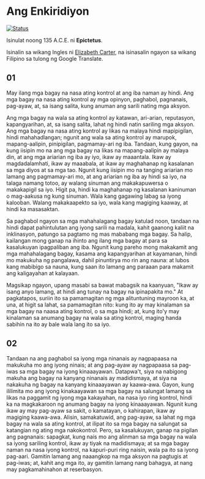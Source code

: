 # Ang Enkiridiyon

[![Status][status-image]][status-url]

[status-image]: https://img.shields.io/badge/translated_sections-2_of_52-blue.svg
[status-url]: https://njncalub.github.io/enkiridiyon

Isinulat noong 135 A.C.E. ni **Epictetus**.

Isinalin sa wikang Ingles ni [Elizabeth Carter](http://classics.mit.edu/Epictetus/epicench.html),
na isinasalin ngayon sa wikang Filipino sa tulong ng Google Translate.

## 01

May ilang mga bagay na nasa ating kontrol at ang iba naman ay hindi.
Ang mga bagay na nasa ating kontrol ay mga opinyon, paghabol, pagnanais, pag-ayaw, at, sa isang salita, kung anuman ang sarili nating mga aksyon.

Ang mga bagay na wala sa ating kontrol ay katawan, ari-arian, reputasyon, kapangyarihan, at, sa isang salita, lahat ng hindi natin sariling mga aksyon.
Ang mga bagay na nasa ating kontrol ay likas na malaya hindi mapipigilan, hindi mahahadlangan; ngunit ang wala sa ating kontrol ay marupok, mapang-aalipin, pinipigilan, pagmamay-ari ng iba.
Tandaan, kung gayon, na kung iisipin mo na ang mga bagay na likas na mapang-aalipin ay malaya din, at ang mga ariarian ng iba ay iyo, ikaw ay maaantala.
Ikaw ay magdadalamhati, ikaw ay maaabala, at ikaw ay maghahanap ng kasalanan sa mga diyos at sa mga tao.
Ngunit kung iisipin mo na tanging ariarian mo lamang ang pagmamay-ari mo, at ang ariarian ng iba ay hindi sa iyo, na talaga namang totoo, ay walang sinuman ang makakapuwersa o makakapigil sa iyo.
Higit pa, hindi ka maghahanap ng kasalanan kaninuman o mag-aakusa ng kung sinuman.
Wala kang gagawing labag sa iyong kalooban.
Walang makakaapekto sa iyo, wala kang magiging kaaway, at hindi ka masasaktan.

Sa paghabol ngayon sa mga mahahalagang bagay katulad noon, tandaan na hindi dapat pahintulutan ang iyong sarili na madala, kahit gaanong kaliit na inklinasyon, patungo sa pagtamo ng mas mababang mga bagay.
Sa halip, kailangan mong ganap na ihinto ang ilang mga bagay at para sa kasalukuyan ipagpaliban ang iba.
Ngunit kung pareho mong makakamit ang mga mahahalagang bagay, kasama ang kapangyarihan at kayamanan, hindi mo makukuha ng pangalawa, dahil pinuntirya mo rin ang nauna: at lubos kang mabibigo sa nauna, kung saan ito lamang ang paraaan para makamit ang kaligayahan at kalayaan.

Magsikap ngayon, upang masabi sa bawat mabagsik na kaanyuan, "Ikaw ay isang anyo lamang, at hindi ang tunay na bagay na ipinapakita mo."
At pagkatapos, suriin ito sa pamamagitan ng mga alituntuning mayroon ka, at una, at higit sa lahat, sa pamamagitan nito: kung ito ay may kinalaman sa mga bagay na naasa ating kontrol, o sa mga hindi; at, kung ito'y may kinalaman sa anumang bagay na wala sa ating kontrol, maging handa sabihin na ito ay bale wala lang ito sa iyo.

## 02

Tandaan na ang paghabol sa iyong mga ninanais ay nagpapaasa na makukuha mo ang iyong ninais; at ang pag-ayaw ay nagpapaasa sa pag-iwas sa mga bagay na iyong kinaaayawan.
Datapwa't, siya na nabigong makuha ang bagay na kanyang ninanais ay madidismaya, at siya na nakakuha ng bagay na kanyang kinaaayawan ay kaawa-awa.
Gayon, kung ililimita mo ang iyong kinakaayawan sa mga bagay na salungat lamang sa likas na paggamit ng iyong mga kakayahan, na nasa iyo ring kontrol, hindi ka na magkakaroon ng anumang bagay na iyong kinaaayawan.
Ngunit kung ikaw ay may pag-ayaw sa sakit, o kamatayan, o kahirapan, ikaw ay magiging kaawa-awa.
Alisin, samakatuwid, ang pag-ayaw, sa lahat ng mga bagay na wala sa ating kontrol, at ilipat ito sa mga bagay na salungat sa katangian ng ating mga nakokontrol.
Pero, sa kasalukuyan, ganap na pigilan ang pagnanais: sapagkat, kung nais mo ang alinman sa mga bagay na wala sa iyong sariling kontrol, ikaw ay tiyak na madidismaya; at sa mga bagay naman na nasa iyong kontrol, na kapuri-puri ring naisin, wala pa ito sa iyong pag-aari.
Gamitin lamang ang naaangkop na mga aksyon na pagtugis at pag-iwas; at, kahit ang mga ito, ay gamitin lamang nang bahagya, at nang may pagkamahinahon at reserbasyon.

<!--

3. Sa pagsasaalang-alang sa anumang mga bagay na nagbibigay sa iyo ng galak, ay kapaki-pakinabang, o malalim na mahal, tandaan na sabihin sa iyong sarili kung ano ang pangkalahatang likas na katangian nila, simula sa pinaka hindi gaanong mahalaga bagay. Kung, halimbawa, mahilig ka sa isang tukoy na tasang karamik, paalalahanan ang iyong sarili na lamang ang mga ceramic tasa sa pangkalahatan kung saan ikaw ay mahilig. Pagkatapos, kung masira ito, hindi ka maaabala. Kung hinagkan mo ang iyong anak, o ang iyong asawa, sabihin mong halikan mo lamang ang mga bagay na tao, at sa gayon ay hindi ka maaabala kung alin man sa kanila ay namatay.

4. Kapag nagpapatuloy ka sa anumang pagkilos, paalalahanan ang iyong sarili kung ano ang likas na pagkilos. Kung ikaw ay maligo, isipin ang mga bagay na kadalasang nangyayari sa paliguan: ang ilang mga tao ay sumisid sa tubig, ilang itulak, ilang ginagamit ang mapang-abusong wika, at iba pa ang nakawin. Kaya mas ligtas kang pumunta tungkol sa pagkilos na ito kung sasabihin mo sa iyong sarili, "Ako ngayon ay maligo, at panatilihin ang aking sariling isip sa isang estado na naaayon sa likas na katangian." At sa parehong paraan tungkol sa bawat iba pang pagkilos. Para sa ganito, kung may anumang hadlang na lumulubog sa paliligo, handa mo itong sabihing, "Hindi lamang upang maligo na nais ko, kundi upang panatilihin ang aking isipan sa isang kalagayan na naaayon sa kalikasan at hindi ko ito itatabi kung ako ay bothered sa mga bagay na mangyayari.

5. Ang mga lalaki ay nababagabag, hindi sa pamamagitan ng mga bagay, kundi sa pamamagitan ng mga alituntunin at mga pakahulugan na kanilang binubuo tungkol sa mga bagay. Ang kamatayan, halimbawa, ay hindi kahila-hilakbot, kung kaya't ito ay lumitaw kaya kay Socrates. Ngunit ang malaking takot ay binubuo sa aming paniwala ng kamatayan na ito ay kahila-hilakbot. Kung kaya't kami ay nahahadlangan, o nabalisa, o nagdalamhati, huwag nating ipagtutungkol ito sa iba, kundi sa ating sarili; iyon ay, sa ating sariling mga prinsipyo. Ang isang hindi pinatibay na tao ay maglalagay ng kasalanan ng kanyang sariling masamang kalagayan sa iba. Ang isang taong nagsisimula lamang ng pagtuturo ay maglalagay ng kasalanan sa kanyang sarili. Ang ilan na ganap na tinagubilinan ay hindi sisihin sa iba o sa kanyang sarili.

6. Huwag maging prideful sa anumang kahusayan na hindi ang iyong sarili. Kung ang isang kabayo ay dapat maging prideful at sabihin, "Ako ay guwapo," ito ay magiging suporta. Ngunit kapag ikaw ay mapagmataas, at sasabihin, "Mayroon akong guwapong kabayo," alam mo na ipinagmamalaki mo kung ano ang, sa katunayan, ang kabutihan lamang ng kabayo. Ano, kung gayon, ang iyong sarili? Tanging ang iyong reaksyon sa mga appearances ng mga bagay. Kaya, kapag kumilos ka ayon sa likas na katangian bilang reaksyon sa kung paano lumilitaw ang mga bagay, ikaw ay mapagmataas ng dahilan; sapagkat ikaw ay magmamataas sa kabutihan ng iyong sarili.

7. Isaalang-alang kung kailan, sa isang paglalayag, ang iyong barko ay naka-angkla; kung pupunta ka sa baybayin upang makakuha ng tubig maaari mong kasama ang paraan ng libangin ang iyong sarili sa pagpili ng isang molusko, o isang sibuyas. Gayunpaman, ang iyong mga saloobin at patuloy na pansin ay dapat na baluktot patungo sa barko, naghihintay na tumawag sa kapitan; kailangan mong agad na iwanan ang lahat ng mga bagay na ito, kung hindi man ay itatapon ka sa barko, itali ang leeg at mga paa tulad ng isang tupa. Kaya sa buhay. Kung, sa halip ng isang sibuyas o isang molusko, bibigyan ka ng isang asawa o anak, iyon ay mabuti. Ngunit kung ang tawag ng kapitan, dapat kang tumakbo sa barko, iniiwan ang mga ito, at walang isa sa kanila. Datapuwa't kung ikaw ay matanda na, huwag kang lumayo sa daong: baka, pagka ikaw ay tinawag, ay hindi ka makagagaling.

8. Huwag ipagtanggol ang mga bagay na mangyayari hangga't gusto mo, ngunit nais na mangyari ang mga ito habang nangyayari ang mga ito, at magpapatuloy ka.

9. Ang sakit ay isang hadlang sa katawan, ngunit hindi sa iyong kakayahang pumili, maliban na ang iyong pinili. Pagkahilo ay isang hadlang sa binti, ngunit hindi sa iyong kakayahang pumili. Sabihin ito sa iyong sarili tungkol sa lahat ng mangyayari, pagkatapos ay makikita mo ang mga naturang mga hadlang bilang mga hindrances sa ibang bagay, ngunit hindi sa iyong sarili.

10. Sa bawat aksidente, itanong sa iyong sarili kung anong mga kakayahan ang mayroon ka para sa wastong paggamit nito. Kung nakikita mo ang isang kaakit-akit na tao, makikita mo na ang pagpipigil sa sarili ay ang kakayahang mayroon ka laban sa iyong pagnanais. Kung ikaw ay nasa sakit, makikita mo ang lakas ng loob. Kung marinig mo ang hindi kanais-nais na wika, makakatagpo ka ng pasensya. At samakatuwid, hinihiling ka, ang mga pagpapakita ng mga bagay ay hindi ka lalakas kasama nila.

11. Huwag kailanman sabihin ng anumang bagay, "Nawala ko ito"; ngunit, "ibinalik ko ito." Patay ba ang iyong anak? Ito ay ibinalik. Patay ba ang iyong asawa? Siya ay bumalik. Kinuha ba ang iyong ari-arian? Buweno, at hindi ba naman nagbalik iyon? "Ngunit siya na kinuha ito ay isang masamang tao." Ano ang pagkakaiba sa iyo kung sino ang nagtatalaga upang ibalik ito? Habang ibinigay niya ito sa iyo upang magmay-ari, alagaan mo ito; ngunit huwag tingnan ito bilang iyong sarili, tulad ng mga traveller tingnan ang isang hotel.

12. Kung nais mong pagbutihin, tanggihan ang mga pangangatwiran gaya ng mga ito: "Kung pinababayaan ko ang aking mga gawain, wala akong kita, kung hindi ko itatama ang aking lingkod, siya ay magiging masama." Para sa mas mahusay na mamatay sa kagutuman, exempt mula sa kalungkutan at takot, kaysa sa mabuhay sa kasaganaan sa pagtatanggol; at ito ay mas mabuti ang iyong lingkod ay dapat na masama, kaysa sa iyo malungkot.

Magsimula ka nga sa mga maliit na bagay. Ay isang maliit na langis bubo? Isang maliit na alak na ninakaw? Sabihin mo sa iyong sarili, "Ito ang presyo na binabayaran para sa kahinahunan, para sa katahimikan, at walang anumang bagay para sa wala." Kapag tinawagan mo ang iyong lingkod, posible na hindi siya makarating; o, kung ginagawa niya, hindi niya maaaring gawin ang gusto mo. Ngunit siya ay hindi sa anumang paraan na ang kahalagahan ay dapat na nasa kanyang kapangyarihan upang bigyan ka ng anumang kaguluhan.

13. Kung nais mong mapabuti, maging nilalaman na maisip hangal at bobo tungkol sa mga panlabas na bagay. Huwag ninyong maisip na malaman ang anumang bagay; at kahit na mukhang ikaw ay mahalaga sa iba, huwag kang magtiwala. Para sa, ito ay mahirap na parehong panatilihin ang iyong mga guro ng pagpili sa isang estado na sumasangayon sa kalikasan, at sa parehong oras na makakuha ng panlabas na mga bagay. Ngunit habang ikaw ay maingat tungkol sa isa, kailangan mo ng pangangailangan huwag pansinin ang iba.

14. Kung nais mo ang iyong mga anak, at ang iyong asawa, at ang iyong mga kaibigan upang mabuhay magpakailanman, ikaw ay hangal; para sa nais mong kontrolin ang mga bagay na hindi mo magagawa, nais mo para sa mga bagay na pag-aari ng iba na maging iyong sarili. Kung gayon, kung nais mo ang iyong lingkod na maging walang kasalanan, ikaw ay isang tanga; para sa gusto mong bisyo ay hindi maging bisyo, "ngunit iba pa Ngunit kung nais mong magkaroon ng iyong mga pagnanais undisappointed, ito ay sa iyong sariling kontrol. Exercise, samakatuwid, kung ano ang sa iyong kontrol Siya ay ang master ng bawat iba pang mga tao sino ang maaaring magbigay o mag-alis ng kahit anong nais ng tao na magkaroon o maiwasan. Kung sinuman, kung gayon, ay magiging malaya, hayaan siyang hilingin, huwag hayaang mawalan siya, na nakasalalay sa ibang tao na dapat niyang maging isang alipin.

15. Tandaan na dapat kang kumilos sa buhay tulad ng isang party na hapunan. Mayroon bang anumang bagay na dinala sa iyo? Ilabas ang iyong kamay at dalhin ang iyong bahagi sa pagmo-moderate. Naipasa mo ba ito? Huwag itong pigilan. Hindi pa ba dumating? Huwag iwaksi ang iyong pagnanais patungo dito, ngunit maghintay hanggang sa umabot ka sa iyo. Gawin ito tungkol sa mga bata, sa isang asawa, sa mga pampublikong poste, sa mga kayamanan, at sa huli ay magiging karapat-dapat ka sa mga kapistahan ng mga diyos. At kung hindi mo maisagawa ang mga bagay na inilagay sa harap mo, ngunit maaari mo pa ring tanggihan ang mga ito, hindi ka lamang maging kasosyo sa mga kapistahan ng mga diyos, kundi pati na rin ng kanilang imperyo. Sapagkat, sa paggawa nito, si Diogenes, Heraclitus at iba pa na katulad nila, ay nararapat na naging, at tinawag, banal.

16. Kapag nakita mo ang sinuman na umiiyak dahil sa kalungkutan dahil ang kanyang anak ay nawala sa ibang bansa, o namatay, o dahil siya ay nagdusa sa kanyang mga gawain, mag-ingat na ang hitsura ay hindi maaaring maligaw sa iyo. Sa halip, makilala mo sa loob ng iyong sariling isip, at maging handa na sabihing, "Hindi aksidente na nakakaapekto sa taong ito, dahil hindi ito nakapagpapagalit sa ibang tao, ito ang paghatol na ginagawa niya tungkol dito." Bilang malayo sa mga salita pumunta, gayunpaman, hindi bawasan ang iyong sarili sa kanyang antas, at tiyak na hindi moan sa kanya. Huwag maniwala sa loob.

17. Alalahanin na ikaw ay isang artista sa isang drama, ng isang uri tulad ng may-akda pleases upang gawin ito. Kung maikli, ng isang maikling; kung mahaba, ng isang mahaba. Kung ang kanyang kasiyahan ay dapat mong kumilos ang isang mahinang tao, isang lumpo, isang gobernador, o isang pribadong tao, tiyakin na likas mo itong kumilos. Para sa mga ito ay ang iyong negosyo, upang kumilos nang maayos ang character na itinalaga sa iyo; upang piliin ito ay isa pa.

18. Kapag ang isang uwak ay nanghihina sa pag-uusap, huwag mong pabayaan na ang hitsura ay magmadali sa iyo, ngunit agad na gawin ang pagkakaiba sa iyong sarili, at sabihing, "Wala sa mga bagay na ito ang inihula sa akin, kundi sa aking katawan, o ari-arian, o reputasyon, o mga anak, o asawa Ngunit sa akin ang lahat ng mga alaala ay masuwerteng, kung gagawin ko. Para sa alinman sa mga bagay na ito ang mangyayari, sa aking kontrol upang makakuha ng kalamangan mula dito.

19. Maaaring hindi ka matatalo, kung hindi ka lumalaban sa kung saan ito ay wala sa iyong sariling kontrol upang mapagtagumpayan. Kung gayon, kung nakikita mo ang sinumang may karangalan sa mga parangal, o kapangyarihan, o sa mataas na pagpapahalaga sa anumang ibang account, mag-ingat na huwag magmadali sa hitsura, at ipahayag sa kanya na masaya; para sa, kung ang kakanyahan ng mabuti ay binubuo sa mga bagay sa ating sariling kontrol, walang puwang para sa inggit o pagtulad. Ngunit, para sa iyong bahagi, ayaw mong maging isang pangkalahatang, o isang senador, o isang konsul, kundi maging libre; at ang tanging paraan upang ito ay pag-urong ng mga bagay na hindi sa ating sariling kontrol.

20. Tandaan, na hindi siya na nagbibigay ng masamang wika o isang insulto na pumutok, ngunit ang prinsipyo na kumakatawan sa mga bagay na ito na nakakasira. Kapag, samakatuwid, sinuman ang nagpopromesisyon sa iyo, tiyakin na ito ang iyong sariling opinyon na nagpopromesisyon sa iyo. Subukan, samakatuwid, sa unang lugar, huwag magmadali sa hitsura. Para sa kung minsan kang makakuha ng oras at pahinga, mas madali mong i-utos ang iyong sarili.

21. Hayaan ang kamatayan at pagpapatapon, at lahat ng iba pang mga bagay na mukhang kahila-hilakbot araw-araw bago ang iyong mga mata, ngunit higit sa lahat kamatayan, at panalo ka hindi kailanman entertain anumang abject na pag-iisip, o masyadong masigasig magnanakaw anumang.

22. Kung mayroon kang isang maalab na pagnanais na makamit ang pilosopiya, ihanda ang iyong sarili mula sa pinakauna upang mahawahan, upang mapigilan ng maraming tao, upang marinig ang sinasabi nila, "Siya ay ibinalik sa amin ng isang pilosopo nang sabay-sabay," at "Saan nagmumula ito?" Ngayon, para sa iyong bahagi, walang katotohanang totoo; ngunit panatilihing matatag sa mga bagay na lalong pinakamainam sa iyo bilang isa na itinalaga ng Diyos sa istasyong ito. Para tandaan na, kung susundin mo ang puntong iyon, ang mga taong iyon na sa umpisa ay pighatiin ka. Ngunit kung ikaw ay nasakop sa kanila, magkakaroon ka ng double ridicule.

23. Kung sakaling mangyari ang iyong pansin sa mga panlabas, upang nais na kalugdan ang sinuman, tiyakin na iyong wasak ang iyong pamamaraan ng buhay. Magkaroon ng kasiyahan, kung gayon, sa lahat ng bagay sa pagiging isang pilosopo; at, kung nais mong pag-isipan ng gayon din ng sinuman, lumitaw ito sa iyong sarili, at ito ay sapat na sa iyo.

24. Huwag pahintulutan ang mga pagsasaalang-alang tulad ng mga pagkabalisa sa iyo. "Mabubuhay ako sa kahihiyan, at walang sinuman sa kahit saan." Sapagkat, kung ang kasiraang-puri ay isang kasamaan, hindi ka na makikilahok sa anumang kasamaan sa pamamagitan ng iba pang paraan, kaysa sa nakikibahagi sa anumang bagay na base. Mayroon bang anumang negosyo sa iyo, pagkatapos, upang makakuha ng kapangyarihan, o upang maipasok sa isang libangan? Walang kinalaman. Kung gayon, kung gayon, kung gayon, ito ba ay isang kasiraang-puri? At gaano totoo na wala kang kahit saan saan man, kapag nararapat kang maging isang tao sa mga bagay na iyon lamang na sa iyong sariling kontrol, kung saan ikaw ay maaaring sa pinakadakilang resulta? "Ngunit ang mga kaibigan ko ay walang tulong." - Ano ang ibig mong sabihin sa walang tulong? Hindi sila magkakaroon ng pera mula sa iyo, ni hindi mo gagawin silang Romanong mamamayan. Sino ang nagsabi sa iyo, na ang mga ito ay kabilang sa mga bagay sa aming sariling kontrol, at hindi ang kapakanan ng iba? At sino ang maaaring magbigay sa iba ng mga bagay na wala siyang sarili? "Buweno, ngunit kunin ang mga ito, kung gayon, baka magkaroon din kami ng bahagi." Kung maaari kong makuha ang mga ito sa pagpapanatili ng aking sariling karangalan at katapatan at kadakilaan ng pag-iisip, ipakita sa akin ang paraan at kukunin ko ang mga ito; ngunit kung hinihiling mo sa akin na mawala ang sarili kong tamang kalagayan upang matamo mo ang hindi mabuti, isipin kung gaano ka katawa at hangal. Bukod, kung saan mas gusto mo, isang kabuuan ng pera, o isang kaibigan ng katapatan at karangalan? Sa halip ay tulungan mo ako, kung gayon, upang makamit ang salitang ito kaysa mag-utos sa akin na gawin ang mga bagay na maaari kong mawala. Buweno, ngunit ang aking bansa, sinasabi mo, hangga't depende sa akin, ay walang tulong. Narito muli, anong tulong ang ibig mo bang sabihin? "Hindi magkakaroon ng porticoes o paliguan ng iyong pagbibigay." At ano ang kahulugan nito? Bakit, hindi rin ito ibinibigay ng smith sa sapatos, o isang sapatero na may mga armas. Ito ay sapat na kung ang lahat ay ganap na gumaganap ng kanyang sariling tamang negosyo. At kailangan mo bang bigyan ito ng isa pang mamamayan ng karangalan at katapatan, hindi ba siya ay magagamit dito? Oo. Samakatuwid hindi rin ikaw ay walang kabuluhan dito. "Anong lugar, kung gayon, sasabihin mo, gagawin ko ba ang estado?" Anuman ang maaari mong hawakan sa pagpapanatili ng iyong katapatan at karangalan. Ngunit kung, sa pamamagitan ng paghahangad na maging kapaki-pakinabang sa iyon, nawalan ka ng mga ito, kung anong paggamit mo sa iyong bansa kung ikaw ay naging walang pananampalataya at walang kahihiyan.

25. Mayroon bang mas gusto sa harap mo sa isang entertainment, o sa isang papuri, o sa pag-admit sa isang konsultasyon? Kung ang mga bagay na ito ay mabuti, dapat mong natutuwa na siya ay nakuha nila; at kung ang mga ito ay masama, huwag maging grieved na hindi mo nakuha ang mga ito. At tandaan na hindi mo magagawa, nang hindi ginagamit ang parehong paraan [na ginagawa ng iba] upang makakuha ng mga bagay na hindi sa aming sariling kontrol, inaasahan na maging karapat-dapat sa isang katumbas na bahagi ng mga ito. Para sa kung paano siya na hindi madalas ang pinto ng anumang mahusay na tao, hindi dumalo sa kanya, hindi papuri sa kanya, magkaroon ng pantay na ibahagi sa kanya na ginagawa? Kung gayon, hindi ka makatarungan, at hindi nasisiyahan, kung ayaw mong bayaran ang presyo para sa kung saan ibinebenta ang mga bagay na ito, at hindi na sila magawa. Para sa kung magkano ang ibinebenta ng litsugas? Halimbawa, limampung sentimo. Kung ang isa naman, kung gayon, ay nagbabayad ng limampung sentimo, tumatagal ng litsugas, at hindi mo binabayaran ito, kung wala ang mga ito, huwag isipin na siya ay nagkaroon ng anumang kalamangan sa iyo. Para sa bilang siya ay may litsugas, kaya mayroon kang ang limampung sentimo na hindi mo ibinigay. Kaya, sa kasalukuyang kaso, hindi ka inanyayahan sa libangan ng gayong tao, sapagkat hindi mo binayaran sa kanya ang presyo kung saan ibinebenta ang isang hapunan. Ito ay ibinebenta para sa papuri; ito ay ibinebenta para sa pagdalo. Bigyan mo siya ng halaga, kung ito ay para sa iyong kalamangan. Ngunit kung nais mo, sa parehong oras, hindi magbabayad ng isa at tumanggap pa ng iba, hindi ka nasisiyahan, at isang bloke. Wala ka bang wala, sa halip, sa hapunan? Oo, sa katunayan, mayroon kang: hindi pagpuri sa kanya, na hindi mo nais na purihin; ang hindi pagdadala sa kanyang pag-uugali sa pagpasok.

26. Ang kalooban ng kalikasan ay maaaring natutunan mula sa mga bagay na hindi natin nalalaman mula sa bawat isa. Halimbawa, kapag ang batang lalaki ng aming kapitbahay ay pumutol ng isang tasa, o katulad, handa na nating sabihin na, "Ang mga bagay na ito ay mangyayari." Kung gayon, siguraduhin na kapag ang iyong sariling tasa ay nabagsak din, dapat na maapektuhan ka tulad ng kung ang tasa ng iba ay nasira. Ilapat ito sa katulad na paraan sa mas higit na mga bagay. Ang anak ba o asawa ng isa pang patay? Walang sinuman na hindi sasabihin, "Ito ay isang aksidente ng tao." ngunit kung ang sariling anak ng sinuman ang mangyayari sa mamatay, sa kasalukuyan ay, "Alas ko kung gaano ako kahirap!" Ngunit dapat itong alalahanin kung paano tayo apektado sa pakikinig sa parehong bagay tungkol sa iba.

27. Bilang isang marka ay hindi naitakda alang-alang sa nawawalang ang layunin, kaya hindi rin ang kalikasan ng kasamaan ay umiiral sa mundo.

28. Kung ang isang tao ay nagbigay ng iyong katawan sa sinumang estranghero na nakilala niya sa kanyang paraan, tiyak kang magalit. At hindi mo ba nararamdaman ang kahihiyan sa paghahatid ng iyong sariling pag-iisip na nalilito at maimpluwensiyahan ng sinuman na nangyayari sa pag-atake sa salita mo?

29. Sa bawat pag-iisip ay isaalang-alang kung ano ang nangunguna at sumusunod, at pagkatapos ay isasagawa ito. Kung hindi ka magsisimula sa espiritu; ngunit hindi mo naisip ang mga kahihinatnan, kapag ang ilan sa mga ito ay lilitaw na ikaw ay hihinto sa kahihiyan. "Gusto ko mapaglabanan ang mga laro sa Olympic." Ngunit isaalang-alang kung ano ang nauna at sumusunod, at pagkatapos, kung ito ay para sa iyong kalamangan, makisali sa kapakanan. Dapat kang sumunod sa mga patakaran, magpasakop sa isang pagkain, pigilin ang mga masarap na pagkain; ehersisyo ang iyong katawan, kung pinili mo ito o hindi, sa isang nakasaad na oras, sa init at lamig; hindi ka dapat uminom ng malamig na tubig, o kung minsan ay kahit na alak. Sa isang salita, dapat mong bigyan ang iyong sarili hanggang sa iyong master, tulad ng sa isang manggagamot. Pagkatapos, sa labanan, maaari kang itapon sa isang kanal, mapawalang-bisa ang iyong bisig, ibaling ang iyong bukung-bukong, lunukin ang alikabok, paluin, at, pagkatapos, mawawala ang tagumpay. Kapag nirepaso mo ang lahat ng ito, kung ang iyong pagkahilig ay humahawak pa, pagkatapos ay pumunta sa digmaan. Kung hindi man, pansinin mo ang gagawin mo tulad ng mga bata na kung minsan ay naglalaro tulad ng mga wrestler, kung minsan ay mga gladiator, kung minsan ay pumutok ng trumpeta, at kung minsan ay nagaganap ang isang trahedya nang nakita at hinahangaan nila ang mga palabas na ito. Kung gayon ikaw din ay magiging isang mambubuno, sa isa pang isang manlalaban, ngayon isang pilosopo, pagkatapos ay isang mananalumpati; ngunit sa iyong buong kaluluwa, walang anuman. Tulad ng isang unggoy, ginagaya mo ang lahat ng iyong nakikita, at isang bagay pagkatapos ng isa pang ay sigurado na pakialam sa iyo, ngunit wala sa pabor kapag ito ay naging pamilyar. Sapagkat hindi ka pa kailanman nakapasok sa kahit anong bagay, o pagkatapos na makita ang buong bagay sa lahat ng panig, o gumawa ng anumang pag-aaral sa ito, ngunit may mahinahon, at may malamig na pagkahilig. Ganito ang ilan, nang nakakita sila ng isang pilosopo at narinig ang isang taong nagsasalita tulad ng Eufrates (bagaman, sa katunayan, sino ang maaaring magsalita tulad niya?), Mayroon ding isip na mga pilosopo din. Isaalang-alang muna, tao, kung ano ang bagay, at kung ano ang maaaring makaya mo. Kung gusto mong maging isang mambubuno, isaalang-alang ang iyong mga balikat, iyong likod, iyong mga hita; para sa iba't ibang mga tao ay ginawa para sa iba't ibang mga bagay. Sa palagay mo ba ay maaari mong kumilos ang iyong ginagawa, at maging isang pilosopo? Na maaari mong kumain at uminom, at maging galit at hindi nasisiyahan gaya ka ngayon? Dapat kang manood, dapat kang magtrabaho, dapat kang makakuha ng mas mahusay na ng ilang mga gana, dapat na umalis sa iyong kakilala, ay hinamak ng iyong lingkod, pagtawanan ng mga nakikita mo; lumalayo mas masama kaysa iba sa lahat ng bagay, sa magistracies, sa honors, sa mga korte ng judicature. Kapag isinasaalang-alang mo ang lahat ng mga bagay na ito, lumapit, kung gusto mo; kung, sa pamamagitan ng paghiwalay sa kanila, mayroon kang isang isip na bumili ng kahinahunan, kalayaan, at katahimikan. Kung hindi, huwag pumunta dito; hindi, tulad ng mga bata, maging isa habang ang isang pilosopo, pagkatapos ay isang publican, pagkatapos ay isang orator, at pagkatapos ay isa sa mga opisyal ng Caesar. Ang mga bagay na ito ay hindi pare-pareho. Dapat kang maging isang tao, mabuti o masama. Dapat mong linangin ang alinman sa iyong sariling nakapangyayari na guro o nasa labas, at mag-apply sa iyong sarili sa mga bagay sa loob o wala ka; iyon ay, maging isang pilosopo, o isa sa mga bulgar.

30. Ang mga tungkulin ay pantay-pantay na nasusukat ng mga relasyon. Mayroon bang ama? Kung gayon, ipinahihiwatig na ang mga bata ay dapat mag-ingat sa kanya, magpasakop sa kanya sa lahat ng bagay, matiyagang makinig sa kanyang mga pagsuway, ang kanyang pagwawasto. Ngunit siya ay isang masamang ama. Kung gayon, natural ka ba na may karapatan sa isang mabuting ama? Hindi, tanging sa isang ama. Ang isang kapatid ay hindi makatarungan? Well, panatilihin ang iyong sariling sitwasyon patungo sa kanya. Isaalang-alang hindi kung ano ang ginagawa niya, ngunit kung ano ang iyong gagawin upang panatilihin ang iyong sariling mga guro ng pagpili sa isang estado na naaayon sa kalikasan. Para sa iba ay hindi saktan ka maliban kung pakiusap mo. Pagkatapos ay masasaktan ka kapag sa tingin mo nasasaktan ka. Sa ganitong paraan, samakatuwid, makikita mo, mula sa ideya ng isang kapitbahay, isang mamamayan, isang pangkalahatan, ang mga kaukulang tungkulin kung binabantayan mo ang iyong sarili upang pag-isipan ang ilang mga relasyon.

31. Tiyakin na ang mahalagang ari-arian ng paggalang sa mga diyos ay upang bumuo ng mga tamang opinyon tungkol sa kanila, bilang umiiral na "Ako at bilang namamahala sa sansinukob na may kabutihan at katarungan. At ayusin ang iyong sarili sa resolusyon na ito, sundin ang mga ito, at magbunga sa kanila , at kusang-loob na sundin ang mga ito sa lahat ng mga pangyayari, tulad ng ginawa ng pinaka perpektong pag-unawa Para sa ganito hindi ka kailanman makakahanap ng kasalanan sa mga diyos, o akusahan ang mga ito bilang pagpapabaya sa iyo At hindi posible na ito ay maapektuhan ng ibang paraan kaysa sa pag-withdraw ng iyong sarili mula sa mga bagay na hindi sa aming sariling kontrol, at ilagay ang mabuti o masama sa mga lamang na kung saan ay. Para sa kung ipagpalagay mo ang alinman sa mga bagay na hindi sa aming sariling kontrol upang maging mabuti o masama, kapag ikaw ay nabigo sa kung ano ang nais mo, o kung ano ang iyong maiiwasan, kailangan mong hanapin ang kasalanan at sisihin ang mga may-akda. Para sa bawat hayop ay likas na nabuo upang lumipad at mapoot sa mga bagay na nakakasakit, at ang mga sanhi nito, at upang ituloy at humanga ang mga nakikita na kapaki-pakinabang, at ang dahilan s ng mga ito. Kung gayon, hindi praktikal na ang isang taong naniniwala sa kanyang sarili ay nasasaktan ay dapat maging maligaya tungkol sa tao na, sa palagay niya, nasasaktan siya, tulad ng imposibleng maging maligaya tungkol sa saktan mismo. Samakatuwid, gayundin, ang isang ama ay pinabulaanan ng isang anak na lalaki, kung hindi niya ibinibigay sa kanya ang mga bagay na kanyang kinukuha upang maging mabuti; at ang naghahangad na imperyo upang maging isang mahusay na ginawa Polynices at Eteocles magkaparehong mga kaaway. Sa account na ito ang magsasaka, ang mandaragat, ang mangangalakal, sa account na ito sa mga nawalan ng mga asawa at mga anak, ipagtanggol ang mga diyos. Para sa kung saan ang interes, doon din ay inilagay ang kabanalan. Kaya't, kung sinuman ang maingat na maayos ang kanyang mga kagustuhan at aversions tulad ng siya ala, ay, sa parehong paraan, maingat ng banal na paggalang din. Ngunit ito ay nanunungkulan din sa lahat upang mag-alay ng mga libations at mga sakripisyo at unang bunga, ayon sa mga kaugalian ng kanyang bansa, na may kadalisayan, at hindi sa walang kabuluhang paraan, o sa negatibong paraan, ni hindi gaano kalaki.

32. Kapag may rekomendasyon ka sa panghuhula, tandaan na hindi mo alam kung ano ang magiging kaganapan, at matutunan mo ito ng manghuhula; ngunit kung anong kalikasan ang alam mo bago ka dumating, hindi bababa sa kung ikaw ay isang pilosopo. Para sa kung ito ay kabilang sa mga bagay na hindi sa ating sariling kontrol, hindi ito maaaring maging mabuti o masama. Kung gayon, huwag magdala ng alinman sa pagnanais o pag-ayaw sa iyo sa manghuhula (kung hindi, papalapit ka sa kanya nanginginig), ngunit unang kumuha ng isang natatanging kaalaman na ang bawat pangyayari ay walang malasakit at walang anuman sa iyo., Sa anumang uri na ito ay maaaring ito ay sa iyong kapangyarihan upang gumawa ng isang tamang paggamit ng mga ito, at ito walang maaaring hadlangan; pagkatapos ay may tiwala sa mga diyos, bilang iyong mga tagapayo, at pagkatapos, kapag ang anumang payo ay ibinigay sa iyo, tandaan kung anong mga tagapayo ang iyong ipinapalagay, at kung sino ang payo ay babalikan mo kung sumuway ka. Halika sa paghula, gaya ng inireseta ni Socrates, sa mga kaso kung saan ang buong pagsasaalang-alang ay may kaugnayan sa kaganapan, at kung saan walang mga pagkakataon ang ibinibigay sa pamamagitan ng dahilan, o anumang iba pang sining, upang matuklasan ang bagay na iminungkahi na matutunan. Kung gayon, kung gayon, tungkulin nating ibahagi ang panganib ng isang kaibigan o ng ating bansa, hindi namin dapat sumangguni sa orakulo kung ibabahagi namin ito sa kanila o hindi. Sapagkat, bagaman dapat ipaalam sa iyo ng manghuhula na ang mga biktima ay di-kanais-nais, ito ay nangangahulugan na hindi higit pa kaysa sa alinman sa kamatayan o pagpapawalang-bisa o pagkakatapon ay inilarawan. Ngunit mayroon tayong dahilan sa loob natin, at ito ang namamahala, kahit na sa mga panganib na ito, sa mas dakilang manghuhula, ang Pythian diyos, na pinalayas sa templo ang taong hindi nagbigay ng tulong sa kanyang kaibigan habang ang iba ay pinatay siya.

33. Agad na magreseta ng ilang mga character at paraan ng pagsamahin sa iyong sarili, na maaari mong panatilihin ang parehong nag-iisa at sa kumpanya.

Maging para sa pinaka-bahagi tahimik, o magsalita lamang kung ano ang kinakailangan, at sa ilang mga salita. Gayunpaman, maaari tayong pumasok, bagama't matipid, sa diskurso kung minsan ay tinatawag ito ng okasyon, ngunit hindi sa alinman sa mga karaniwang paksa, ng mga gladiador, o mga karera ng kabayo, o mga kampeon sa palakasan, o mga piyesta, ang mga bulgar na paksa ng pag-uusap; ngunit lalung-lalo na hindi sa mga tao, upang alinman sa masisi, o papuri, o gumawa ng mga paghahambing. Kung magagawa mo, kung gayon, sa pamamagitan ng iyong sariling pag-uusap dalhin ang iyong kumpanya sa tamang mga paksa; ngunit, kung mangyari ka na mahuli sa mga estranghero, tahimik ka.

Huwag pahintulutan ang iyong pagtawa, o sa maraming pagkakataon, o labis.

Iwasan ang panunumpa, kung maaari, kabuuan; kung hindi, hanggang sa magagawa mo.

Iwasan ang pampubliko at bulgar na mga entertainment; ngunit, kung minsan ay isang tawag sa iyo sa kanila, panatilihin ang iyong pansin sa kahabaan, na maaaring hindi mo matanyag slide sa bulgar na mga kaugalian. Para siguraduhin na kung ang isang tao ay napakahusay ng kanyang sarili, gayunman, kung ang kanyang kasama ay nahawahan, siya na nakikipag-usap sa kanya ay magkakaroon din ng impeksyon.

Magbigay ng mga bagay na may kaugnayan sa katawan na walang karagdagang kaysa gamitin lamang; bilang karne, inumin, damit, bahay, pamilya. Ngunit tanggalin at tanggihan ang lahat ng bagay na may kaugnayan sa pagpapakita at pagkain.

Hangga't maaari, bago magpakasal, panatilihing dalisay ang iyong sarili mula sa mga pamilyar sa mga babae, at, kung ipagkaloob mo ang mga ito, maging legal ito. "Ngunit huwag nga kaya maging mahirap at puno ng mga pagsisisi sa mga gumagamit ng mga kalayaang ito, na ikaw mismo ay hindi. 

Kung ang sinuman ay nagsasabi sa iyo na ang ganitong tao ay nagsasalita ng masama sa iyo, huwag kang mag-alala tungkol sa kung ano ang sinabi sa iyo, ngunit sagutin: "Hindi niya alam ang iba pang mga pagkakamali, kung hindi man niya nabanggit lamang ang mga ito."

Hindi kinakailangan para sa iyo na lumitaw nang madalas sa mga pampublikong salamin sa mata; ngunit kung sakaling may nararapat na okasyon para sa iyo upang maging doon, huwag lumitaw nang higit pa para sa sinuman kaysa sa iyong sarili; ibig sabihin, ang mga bagay na magiging katulad lamang ng mga ito, at siya lamang ang magtagumpay kung sino ang manlulupig, dahil sa gayon ay makakatagpo ka ng walang hadlang. Ngunit abstain ang lahat mula sa declamations at pag-alipusta at marahas na damdamin. At kapag lumalayo ka, huwag makipag-usap sa isang mahusay na deal sa kung ano ang lumipas, at kung ano ang hindi nag-aambag sa iyong sariling susog. Para sa mga ito ay lumitaw sa pamamagitan ng naturang diskurso na ikaw ay immoderately struck sa palabas.

Huwag pumunta [sa iyong sariling accord] sa mga rehearsals ng anumang
mga may-akda, at hindi rin lumitaw [sa kanila] nang madali. Ngunit, kung lumabas ka, panatilihin ang gravity at sedateness, at sa parehong oras maiwasan ang pagiging malupit.

Kapag nakikipagtulungan ka sa sinuman, at lalo na sa mga nasa isang mataas na istasyon, ipakilala sa iyong sarili kung paano kumikilos ang Socrates o Zeno sa gayong kaso, at hindi ka mawawala upang maayos ang paggamit ng anumang maaaring mangyari.

Kapag pupunta ka sa alinman sa mga tao sa kapangyarihan, kumakatawan sa iyong sarili na hindi mo siya mahahanap sa bahay; na hindi ka tatanggapin; upang ang mga pinto ay hindi mabubuksan sa iyo; na hindi siya magkakaroon ng abiso sa iyo. Kung, sa lahat ng ito, tungkulin mong pumunta, dalhin ang nangyayari, at huwag sabihin sa iyong sarili, "Hindi gaanong mahalaga." Para sa mga ito ay bulgar, at tulad ng isang tao na dazed sa pamamagitan ng panlabas na mga bagay.

Sa mga partido ng pag-uusap, iwasan ang madalas at labis na pagbanggit ng iyong sariling mga pagkilos at mga panganib. Para sa, subalit kaaya-aya ito sa iyong sarili upang banggitin ang mga panganib na iyong pinapatakbo, hindi katulad ng iba na maririnig ang iyong mga pakikipagsapalaran. Iwasan, gayundin, isang pagsisikap na pukawin ang pagtawa. Para sa mga ito ay isang madulas punto, na maaaring itapon sa iyo sa bulgar na mga kaugalian, at, bukod sa, maaaring maging apt upang bawasan ka sa pagpapahalaga ng iyong kakilala. Ang mga diskarte sa masasamang diskurso ay mapanganib din. Samakatuwid, kung kailan man, ang anumang bagay na ito ay nangyayari, kung may tamang pagkakataon, sisihin siya na sumusulong sa ganitong paraan; o, kahit man lamang, sa pamamagitan ng katahimikan at pamumula at isang nakikitang hitsura, ipakita ang iyong sarili na hindi nasisiyahan sa gayong pahayag.

34. Kung ikaw ay sinaktan ng anyo ng anumang ipinangakong kasiyahan, bantayan ang iyong sarili laban sa pagiging minadali sa pamamagitan ng ito; ngunit hayaang ang paghihintay maghintay ng iyong paglilibang, at gumawa ng iyong sarili ng ilang pagka-antala. Pagkatapos ay dalhin sa iyong isip ang parehong mga punto ng oras: na kung saan ay masisiyahan ka sa kasiyahan, at kung saan ikaw ay magsisisi at sumisigaw sa iyong sarili pagkatapos mong tangkilikin ito; at itakda sa harap mo, sa pagsalungat sa mga ito, kung paano ikaw ay natutuwa at pumupuri sa iyong sarili kung ikaw ay umiwas. At kahit na ito ay dapat na lumitaw sa iyo ng isang seasonlen kasiyahan, mag-ingat na ang kanyang nakakaakit, at naaayon at kaakit-akit na puwersa ay hindi maaaring malupig ka; ngunit itinuturing na pagsalungat dito kung gaano kahusay ang pagkalalang ng pagkakaroon ng napakalaking tagumpay.

35. Kapag gumawa ka ng anumang bagay mula sa isang malinaw na paghatol na nararapat na gawin, huwag mong iwasan ang nakikita upang gawin ito, kahit na ang mundo ay dapat gumawa ng isang maling haka tungkol dito; para sa, kung hindi ka kumikilos nang tama, iwasan ang pagkilos mismo; ngunit, kung gagawin mo, bakit ka natatakot sa mga nagrereklamo sa iyo nang mali?

36. Tulad ng panukala, "Alin sa araw na ito o ito ay gabi," ay lubos na angkop para sa isang disjunctive argument, ngunit lubos na hindi tama sa isang conjunctive isa, kaya, sa isang kapistahan, upang piliin ang pinakamalaking bahagi ay napaka-angkop sa katawan gana, ngunit lubos na hindi naaayon sa panlipunan espiritu ng isang entertainment. Kapag kumain ka sa iba, kung gayon, tandaan hindi lamang ang halaga ng mga bagay na itinakda sa harap mo sa katawan, kundi ang halaga ng pag-uugali na nararapat na sundin sa taong nagbibigay sa entertainment.

37. Kung naisip mo na ang anumang karakter sa itaas ng iyong lakas, pareho mong ginawa ang isang masamang figure sa at quitted isa na kung saan maaari kang suportado.

38. Kapag naglalakad, mag-ingat ka na huwag tumalon sa isang kuko o ibaling ang iyong paa; kaya't maging maingat sa hindi saktan ang nakapangyayari na guro ng iyong isip. At, kung dapat nating bantayan laban sa mga ito sa bawat pagkilos, dapat tayong magsagawa ng pagkilos nang may higit na kaligtasan.

39. Ang katawan ay para sa lahat ng sukat ng mga ari-arian na angkop para dito, tulad ng paa ng sapatos. Kung, samakatuwid, ititigil mo ito, iyong susundin ang panukala; ngunit kung ikaw ay lumipat sa kabila nito, kailangan mong dalhin pasulong, tulad ng sa isang bangin; tulad ng sa kaso ng isang sapatos, kung ikaw ay lumampas sa kanyang fitness sa paa, ito ay unang upang maging ginintuang, pagkatapos ay kulay-ube, at pagkatapos ay studded na may jewels. Para sa na kung minsan ay lumampas sa angkop na panukala, walang hangganan.

40. Kababaihan mula sa labing-apat na taon gulang ay flattered sa pamagat ng "mistresses" sa pamamagitan ng mga lalaki. Samakatuwid, napagtatanto na ang mga ito ay itinuturing na karapat-dapat lamang upang bigyan ang mga kaluguran ng kalalakihan, nagsisimula silang magpaganda, at sa ganoong lugar ay masakit ang kanilang pag-asa. Kung gayon, dapat nating pag-isipan ang pansin sa paggawa ng mga ito na makatuwiran na ang mga ito ay pinahahalagahan para sa hitsura ng disente, katamtaman at maingat na pag-uugali.

41. Ito ay isang tanda ng kakulangan ng henyo na gumugugol ng maraming oras sa mga bagay na may kinalaman sa katawan, para maging mahaba sa aming mga ehersisyo, sa pagkain at pag-inom, at sa paglabas ng iba pang mga function ng hayop. Ang mga ito ay dapat gawin nang hindi sinasadya at bahagyang, at ang aming buong pansin ay nakatuon sa pangangalaga ng pag-unawa.

42. Kapag sinasadya ka ng sinumang tao, o nakapagsalita ng masama sa iyo, tandaan na siya ay kumikilos o nagsasalita mula sa isang supposisyon ng pagiging tungkulin nito. Ngayon, hindi posible na sundin niya kung ano ang lilitaw sa iyo, ngunit kung ano ang lumilitaw sa kanyang sarili. Samakatuwid, kung humahatol siya mula sa isang maling anyo, siya ang taong nasaktan, dahil siya din ang taong nilinlang. Sapagkat kung ang sinuman ay dapat magtiwala sa isang tunay na panukala na maging mali, ang panukala ay hindi nasaktan, ngunit siya na nalinlang tungkol dito. Kung gayon, ang pag-set out, mula sa mga prinsipyong ito, mabubuting ikaw ay makapagbigay ng isang taong nagbabalitaan sa iyo, sapagkat sasabihin mo sa bawat okasyon, "Mukhang gayon sa kanya."

43. Ang lahat ay may dalawang hawakan, ang isa kung saan maaaring dalhin ito, ang isa na hindi nito magagawa. Kung ang iyong kapatid ay kumilos nang di-makatarungan, huwag mahawakan ang aksyon sa pamamagitan ng hawakan ng kawalang-katarungan, sapagkat hindi ito maaaring dalhin; ngunit sa kabaligtaran, na siya ay iyong kapatid, na siya ay pinalaki kasama mo; at sa gayon ay hahawakan mo ito, gaya ng dadalhin.

44. Ang mga pangangatwiran na ito ay hindi nauugnay: "Ako ay mas mayaman kaysa sa iyo, samakatuwid ako ay mas mahusay"; "Ako ay mas mahusay kaysa sa iyo, kaya ako ay mas mahusay." Ang koneksyon ay sa halip na ito: "Ako ay mas mahusay kaysa sa iyo, kaya ang aking ari-arian ay mas malaki kaysa sa iyo;" "Ako ay mas mahusay kaysa sa iyo, kaya ang aking estilo ay mas mahusay kaysa sa iyo." Ngunit ikaw, pagkatapos ng lahat, ay hindi ari-arian o estilo.

45. Mayroon bang maligo sa isang makapangyarihang maliit na oras? Huwag sabihin na siya ay may sakit, ngunit sa isang makapangyarihang maliit na oras. Ang sinumang umiinom ng maraming alak? Huwag sabihin na siya ay may sakit, ngunit na uminom ng isang mahusay na dami. Sapagkat, maliban kung lubos mong nauunawaan ang alituntunin mula sa kung saan gumaganap ang sinuman, kung papaano mo malalaman kung siya ay gumagawang masama? Kaya hindi mo tatakbo ang panganib ng assenting sa anumang mga appearances ngunit tulad ng ganap na naiintindihan mo.

46. ​​Huwag kang tawaging isang pilosopo, ni makipag-usap nang labis sa mga hindi pinag-aralan tungkol sa mga teorema, ngunit kumilos ayon sa kanila. Kaya, sa isang libangan, huwag mong sabihin kung paano dapat kumain ang mga tao, ngunit kumain ka ayon sa iyong nararapat. Para sa tandaan na sa ganitong paraan Socrates din sa lahat na iwasan ang lahat ng pagpapakilala. At kapag ang mga tao ay lumapit sa kanya at nagnanais na mairekomenda siya sa mga pilosopo, kinuha niya sila at inirerekomenda sila, kaya't napailalim na siya ay napapansin. Upang kung ang kahit anong pahayag ay dapat mangyari sa mga hindi pinag-aralan tungkol sa mga pilosopiyang teorema, maging sa iyo, para sa karamihan, tahimik. Sapagkat may malaking panganib na agad na itapon ang hindi mo hinukay. At, kung ang sinuman ay nagsasabi sa iyo na wala kang nalalaman, at hindi ka nettled sa ito, maaari mong siguraduhin na nagsimula ka sa iyong negosyo. Para sa mga tupa ay hindi itatapon ang damo upang ipakita ang mga pastol kung gaano sila kumain; ngunit, sa loob ng paghuhugas ng kanilang pagkain, ang mga ito sa labas ay gumagawa ng lana at gatas. Kung gayon, samakatuwid, hindi mo rin ipinakita ang mga teorema sa mga taong walang pinag-aralan, ngunit ang mga pagkilos na ginawa nila pagkatapos na mahuli sila.

47. Kapag nakapagdala ka ng iyong sarili upang matustusan ang mga pangangailangan ng iyong katawan sa isang maliit na presyo, huwag pique sa iyong sarili dito; ni, kung uminom ka ng tubig, sabihin mo sa bawat okasyon, "uminom ako ng tubig." Ngunit isaalang-alang muna kung gaano pa ang matitipid at matiyaga sa kahirapan ang mahihirap kaysa sa atin. Ngunit kung sa anumang oras ay magagawa mo ang iyong sarili sa pamamagitan ng ehersisyo sa paggawa, at pagdadala ng mahihirap na pagsubok, gawin ito para sa iyong kapakanan, at hindi para sa mundo; huwag mong hulihin ang mga estatwa, ngunit, kapag ikaw ay marahas na nauuhaw, kumuha ka ng isang maliit na malamig na tubig sa iyong bibig, at puksain ito at sabihin sa walang sinuman.

48. Ang kundisyon at katangian ng isang bulgar na tao, ay, na hindi niya inaasahan ang alinman sa benepisyo o saktan mula sa kanyang sarili, ngunit mula sa mga panlabas. Ang kondisyon at katangian ng isang pilosopo ay, na inaasahan niya ang lahat ng pinsala at pakinabang mula sa kanyang sarili. Ang mga marka ng isang marunong ay, na walang sinuman ang sinisiyasat niya, walang papuri sa sinuman, walang sinuman ang sinisisi ang sinuman, hindi sinasadya ang sinuman, walang sinasabi tungkol sa kanyang sarili bilang sinuman, o alam ang anuman: kapag siya ay, sa anumang pagkakataon, ay humadlang o pinigilan, siya accuses kanyang sarili; at, kung siya'y pinupuri, siya ay lihim na tumatawa sa taong nagpupuri sa kanya; at, kung siya ay nasaway, wala siyang pagtatanggol. Ngunit nagpapatuloy siya sa pag-iingat ng mga may sakit o nasugatan na mga tao, nakakatakot na ilipat ang anumang bagay na itinakda nang tama, bago ito ay ganap na maayos. Pinipigilan niya ang lahat ng pagnanais sa kanyang sarili; inililipat niya ang kanyang pag-ayaw sa mga bagay na iyon kung saan lamang ang nakahahadlang sa wastong paggamit ng ating sariling kakayahan sa pagpili; ang pagsisikap ng kanyang mga aktibong kapangyarihan patungo sa anumang bagay ay napaka banayad; kung siya ay lumilitaw na hangal o ignorante, hindi siya nagmamalasakit, at, sa isang salita, pinanood niya ang kanyang sarili bilang kaaway, at isa sa pagtambang. 

49. Kapag ang sinuman ay nagpapakita ng labis na tiwala sa kakayahan upang maintindihan at bigyang-kahulugan ang mga gawa ng Chrysippus, sabihin sa iyong sarili, "Maliban kung hindi nakasulat ang Chrysippus, ang taong ito ay walang paksa para sa kanyang walang kabuluhan Ngunit ano ang gusto ko? at sumunod sa kanya, hinihiling ko kung sino ang tumutukoy sa kanya, at, sa paghahanap ng Chrysippus, mayroon akong paraan para sa kanya. Hindi ko maintindihan ang kanyang mga sinulat. Sa ngayon wala akong halaga sa sarili. At kapag nakahanap ako ng isang interpreter, ang natitira ay ang paggamit ng kanyang mga tagubilin. Ang nag-iisa ay ang mahalagang bagay. Ngunit, kung wala akong anuman kundi ang pagpapakahulugan, ano ang magiging higit pa sa isang grammarian kaysa sa isang pilosopo? Maliban, sa katunayan, na sa halip ng Homer ko binibigyang kahulugan ang Chrysippus. Kung sinuman, samakatuwid, ay nagnanais sa akin na basahin Chrysippus sa kanya, sa halip ako ng kulay-rosas kapag hindi ko maipakita ang aking mga aksyon na nakalulugod at katinig sa kanyang diskurso.

50. Anuman ang mga alituntunin sa moral na sinasadya mong iminungkahi sa iyong sarili. sumunod ka sa kanila bilang mga batas, at tila ikaw ay may kasalanan ng kalapastanganan sa pamamagitan ng paglabag sa alinman sa mga ito. Huwag isaalang-alang kung ano ang sinasabi ng sinuman sa iyo, sapagkat ito, sa kabila ng lahat, ay hindi mahalaga sa iyo. Gaano katagal mo ibababa ang pag-iisip na karapat-dapat sa pinakamataas na pagpapabuti at sundin ang mga pagkakaiba ng dahilan? Natanggap mo ang mga pilosopikong teorema, na dapat mong pamilyar, at pamilyar ka sa kanila. Ano pang ibang panginoon, kung gayon, hinihintay mo ba, upang itapon na ang pagkaantala ng pagbabago sa iyong sarili? Hindi ka na isang batang lalaki, kundi isang matanda na lalaki. Kung, samakatuwid, ikaw ay pabaya at tamad, at palaging magdagdag ng pagpapaliban sa pagpapaliban, layunin sa layunin, at pag-aayos ng araw-araw na kung saan ikaw ay dumadalo sa iyong sarili, ikaw ay walang malay na magpapatuloy nang walang kasanayan, at, buhay at namamatay, magtiyaga sa pagiging isa sa mga bulgar. Sa sandaling ito, isipin na ang iyong sarili ay karapat-dapat sa pamumuhay bilang isang lalaki na lumaki, at isang mahusay. Hayaan ang anumang lumilitaw na maging ang pinakamahusay na maging sa iyo ng isang hindi labagin batas. At kung ang anumang kaso ng sakit o kaluguran, o kaluwalhatian o kahihiyan, ay naitakda sa harap mo, tandaan na ngayon ay labanan, ngayon ang Olimpiad ay dumating, o hindi maitatigil. Sa pamamagitan ng isang beses na bagsak at pagbibigay paraan, ang kasanayan ay nawala, o sa pamamagitan ng salungat napanatili. Kaya naging perpekto si Socrates, pinahusay ang kanyang sarili sa lahat ng bagay. walang anuman kundi dahilan. At bagaman hindi ka pa Socrates, gayunpaman, dapat kang manirahan bilang isang nagnanais na maging isang Socrates.

51. Ang una at pinaka-kinakailangang paksa sa pilosopiya ay ang paggamit ng mga moral na theorems, tulad ng, "Hindi tayo nararapat na magsinungaling;" Ang ikalawa ay ang mga demonstrasyon, tulad ng, "Ano ang pinagmulan ng aming obligasyon na huwag magsinungaling;" Ang ikatlong ay nagbibigay ng lakas at pagsasalita sa iba pang dalawang, tulad ng, "Ano ang pinagmulan ng ito ay isang pagtatanghal." Para sa kung ano ang pagpapakita? Ano ang kinahinatnan? Anong pagkakasalungatan? Anong katotohanan? Anong kasinungalingan? Kung gayon, ang ikatlong paksa ay kinakailangan sa ulat ng pangalawang, at ang pangalawa sa ulat ng una. Ngunit ang pinaka kailangan, at ang dapat nating pahinga, ay ang una. Ngunit kumikilos tayo sa kabaligtaran. Para sa paggastos namin ang lahat ng aming oras sa ikatlong paksa, at gamitin ang lahat ng aming mga kasipagan tungkol sa na, at ganap na kapabayaan ang unang. Samakatuwid, sa parehong oras na hindi namin kasinungalingan, agad kami ay handa upang ipakita kung paano ito ay nagpakita na ang pagsisinungaling ay hindi tama. 

52. Sa lahat ng mga okasyon ay dapat nating magkaroon ang mga ito ng mga maxim na handa sa kamay:

"Paggawa mo ako, Jove, at ikaw, 0 Destiny,
Kung saan mo itinakda ang aking mga desisyon. "
Cleanthes

"Sumusunod ako nang masigasig; at, hindi ba ako,
Masama at mahiyain, dapat akong sundin pa rin
Sinumang magbubunga ng maayos sa kapalaran, ay itinuturing na
Wise sa mga tao, at alam ang mga batas ng langit. "
Euripides, Frag. 965

At ang pangatlong ito:

"0 Crito, kung ganito ang pakiramdam ng mga diyos, kaya't ito'y maging sinuman. Maaaring patayin ako ni Anytus at Melito, ngunit nasaktan ako."
Crito at Apology ng Plato

-->
